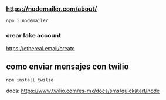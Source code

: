 ### https://nodemailer.com/about/

```
npm i nodemailer
```

### crear fake account

https://ethereal.email/create

## como enviar mensajes con twilio

```
npm install twilio
```

docs:
https://www.twilio.com/es-mx/docs/sms/quickstart/node
